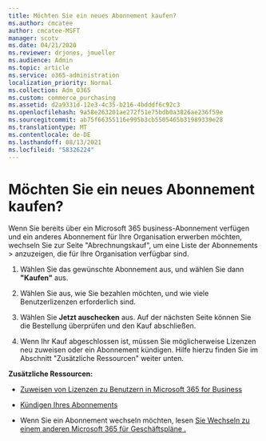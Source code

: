 ```yaml
---
title: Möchten Sie ein neues Abonnement kaufen?
ms.author: cmcatee
author: cmcatee-MSFT
manager: scotv
ms.date: 04/21/2020
ms.reviewer: drjones, jmueller
ms.audience: Admin
ms.topic: article
ms.service: o365-administration
localization_priority: Normal
ms.collection: Adm_O365
ms.custom: commerce_purchasing
ms.assetid: d2a9331d-12e3-4c35-b216-4bdddf6c92c3
ms.openlocfilehash: 9a58e263201ae272f51e75bdb0a3826ae236f59e
ms.sourcegitcommit: ab75f66355116e995b3cb5505465b31989339e28
ms.translationtype: MT
ms.contentlocale: de-DE
ms.lasthandoff: 08/13/2021
ms.locfileid: "58326224"
---
```

# <a name="looking-to-buy-a-new-subscription"></a>Möchten Sie ein neues Abonnement kaufen?

Wenn Sie bereits über ein Microsoft 365 business-Abonnement verfügen und ein anderes Abonnement  für Ihre Organisation erwerben möchten, wechseln Sie zur Seite "Abrechnungskauf", um eine Liste der Abonnements \> [](https://go.microsoft.com/fwlink/p/?linkid=868433) anzuzeigen, die für Ihre Organisation verfügbar sind.
 
1. Wählen Sie das gewünschte Abonnement aus, und wählen Sie dann **"Kaufen"** aus.

2. Wählen Sie aus, wie Sie bezahlen möchten, und wie viele Benutzerlizenzen erforderlich sind.

3. Wählen Sie **Jetzt auschecken** aus. Auf der nächsten Seite können Sie die Bestellung überprüfen und den Kauf abschließen.

4. Wenn Ihr Kauf abgeschlossen ist, müssen Sie möglicherweise Lizenzen neu zuweisen oder ein Abonnement kündigen. Hilfe hierzu finden Sie im Abschnitt "Zusätzliche Ressourcen" weiter unten.

 **Zusätzliche Ressourcen:**
  
- [Zuweisen von Lizenzen zu Benutzern in Microsoft 365 for Business](https://docs.microsoft.com/microsoft-365/admin/add-users/add-users)
    
- [Kündigen Ihres Abonnements](https://docs.microsoft.com/microsoft-365/commerce/subscriptions/cancel-your-subscription)
    
- Wenn Sie ein Abonnement wechseln möchten, lesen [Sie Wechseln zu einem anderen Microsoft 365 für Geschäftspläne .](https://docs.microsoft.com/microsoft-365/commerce/subscriptions/switch-to-a-different-plan)